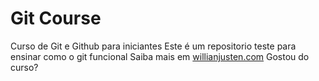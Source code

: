 # Git Course
Curso de Git e Github para iniciantes
Este é um repositorio teste para ensinar como o git funcional
Saiba mais em [willianjusten.com](http://willinjusten.com.br)
Gostou do curso?
